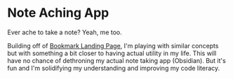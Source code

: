 # Note Aching App

Ever ache to take a note? Yeah, me too.

Building off of [Bookmark Landing Page](https://github.com/rfloarea/bookmark-landing-page), I'm playing with similar concepts but with something a bit closer to having actual utility in my life. This will have no chance of dethroning my actual note taking app (Obsidian). But it's fun and I'm solidifying my understanding and improving my code literacy.
